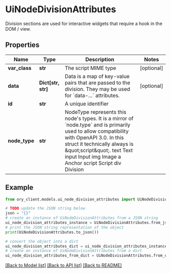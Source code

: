 # UiNodeDivisionAttributes

Division sections are used for interactive widgets that require a hook in the DOM / view.

## Properties

Name | Type | Description | Notes
------------ | ------------- | ------------- | -------------
**var_class** | **str** | The script MIME type | [optional] 
**data** | **Dict[str, str]** | Data is a map of key-value pairs that are passed to the division.  They may be used for &#x60;data-...&#x60; attributes. | [optional] 
**id** | **str** | A unique identifier | 
**node_type** | **str** | NodeType represents this node&#39;s types. It is a mirror of &#x60;node.type&#x60; and is primarily used to allow compatibility with OpenAPI 3.0. In this struct it technically always is \&quot;script\&quot;. text Text input Input img Image a Anchor script Script div Division | 

## Example

```python
from ory_client.models.ui_node_division_attributes import UiNodeDivisionAttributes

# TODO update the JSON string below
json = "{}"
# create an instance of UiNodeDivisionAttributes from a JSON string
ui_node_division_attributes_instance = UiNodeDivisionAttributes.from_json(json)
# print the JSON string representation of the object
print(UiNodeDivisionAttributes.to_json())

# convert the object into a dict
ui_node_division_attributes_dict = ui_node_division_attributes_instance.to_dict()
# create an instance of UiNodeDivisionAttributes from a dict
ui_node_division_attributes_from_dict = UiNodeDivisionAttributes.from_dict(ui_node_division_attributes_dict)
```
[[Back to Model list]](../README.md#documentation-for-models) [[Back to API list]](../README.md#documentation-for-api-endpoints) [[Back to README]](../README.md)


